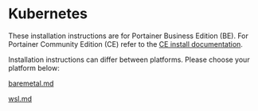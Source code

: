 # Kubernetes


These installation instructions are for Portainer Business Edition (BE). For Portainer Community Edition (CE) refer to the [CE install documentation](../../../install-ce/server/kubernetes/).


Installation instructions can differ between platforms. Please choose your platform below:


[baremetal.md](baremetal.md)



[wsl.md](wsl.md)


